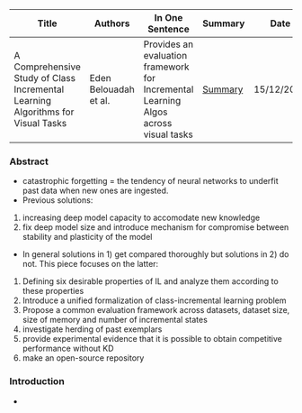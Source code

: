 | Title | Authors | In One Sentence | Summary | Date | Link | Conference |
| -----  | ------ | --------------- | ------- | ---- | ---- | ---------- |
| A Comprehensive Study of Class Incremental Learning Algorithms for Visual Tasks | Eden Belouadah et al. | Provides an evaluation framework for Incremental Learning Algos across visual tasks | [Summary](./paper-summary/continual-learning/comprehensive-study.md) | 15/12/2020 | [Paper](https://arxiv.org/pdf/2011.01844.pdf)| Neural Networks | 

### Abstract
- catastrophic forgetting = the tendency of neural networks to underfit past data when new ones are ingested. 
- Previous solutions:
1. increasing deep model capacity to accomodate new knowledge
2. fix deep model size and introduce mechanism for compromise between stability and plasticity of the model
- In general solutions in 1) get compared thoroughly but solutions in 2) do not. This piece focuses on the latter:
1. Defining six desirable properties of IL and analyze them according to these properties
2. Introduce a unified formalization of class-incremental learning problem
3. Propose a common evaluation framework across datasets, dataset size, size of memory and number of incremental states
4. investigate herding of past exemplars
5. provide experimental evidence that it is possible to obtain competitive performance without KD 
6. make an open-source repository

### Introduction
-
